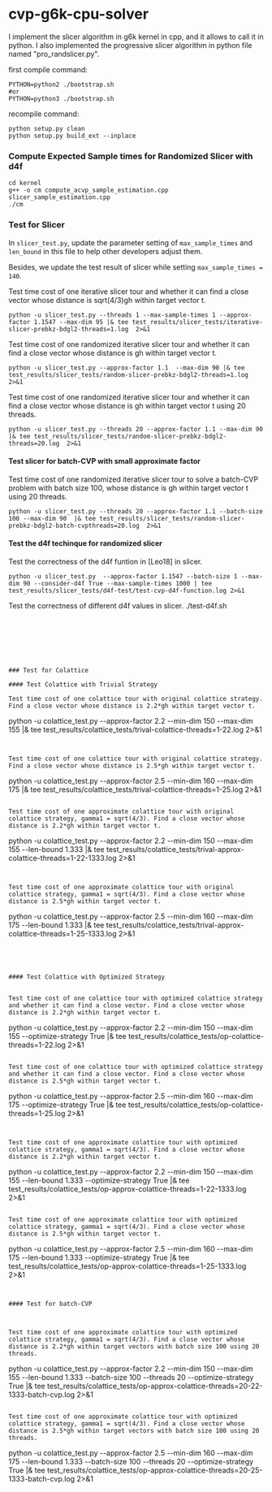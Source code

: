 # cvp-g6k-cpu-solver


I implement the slicer algorithm in g6k kernel in cpp, and it allows to call it in python. I also implemented the progressive slicer algorithm in python file named "pro_randslicer.py". 



first compile command:
```
PYTHON=python2 ./bootstrap.sh
#or
PYTHON=python3 ./bootstrap.sh
```


recompile command:
```
python setup.py clean
python setup.py build_ext --inplace 
```


### Compute Expected Sample times for Randomized Slicer with d4f

```
cd kernel
g++ -o cm compute_acvp_sample_estimation.cpp  slicer_sample_estimation.cpp
./cm
```



### Test for Slicer

In `slicer_test.py`, update the parameter setting of `max_sample_times` and `len_bound` in this file to help other developers adjust them. 

Besides, we update the test result of slicer while setting `max_sample_times = 140`.


Test time cost of one iterative slicer tour and whether it can find a close vector whose distance is sqrt(4/3)gh within target vector t.
```
python -u slicer_test.py --threads 1 --max-sample-times 1 --approx-factor 1.1547 --max-dim 95 |& tee test_results/slicer_tests/iterative-slicer-prebkz-bdgl2-threads=1.log  2>&1
```

Test time cost of one randomized iterative slicer tour and whether it can find a close vector whose distance is gh within target vector t.
```
python -u slicer_test.py --approx-factor 1.1  --max-dim 90 |& tee test_results/slicer_tests/random-slicer-prebkz-bdgl2-threads=1.log  2>&1
```


Test time cost of one randomized iterative slicer tour and whether it can find a close vector whose distance is gh within target vector t using 20 threads.
```
python -u slicer_test.py --threads 20 --approx-factor 1.1 --max-dim 90 |& tee test_results/slicer_tests/random-slicer-prebkz-bdgl2-threads=20.log  2>&1
```

#### Test slicer for batch-CVP with small approximate factor

Test time cost of one randomized iterative slicer tour to solve a batch-CVP problem with batch size 100, whose distance is gh within target vector t using 20 threads.
```
python -u slicer_test.py --threads 20 --approx-factor 1.1 --batch-size 100 --max-dim 90  |& tee test_results/slicer_tests/random-slicer-prebkz-bdgl2-batch-cvpthreads=20.log  2>&1
```



#### Test the d4f techinque for randomized slicer


Test the correctness of the d4f funtion in [Leo18] in slicer. 
```
python -u slicer_test.py  --approx-factor 1.1547 --batch-size 1 --max-dim 90 --consider-d4f True --max-sample-times 1000 | tee test_results/slicer_tests/d4f-test/test-cvp-d4f-function.log 2>&1
```


Test the correctness of different d4f values in slicer. 
./test-d4f.sh
```







### Test for Colattice

#### Test Colattice with Trivial Strategy

Test time cost of one colattice tour with original colattice strategy. Find a close vector whose distance is 2.2*gh within target vector t. 

```
python -u colattice_test.py --approx-factor 2.2 --min-dim 150 --max-dim 155 |& tee test_results/colattice_tests/trival-colattice-threads=1-22.log  2>&1
```


Test time cost of one colattice tour with original colattice strategy. Find a close vector whose distance is 2.5*gh within target vector t. 

```
python -u colattice_test.py --approx-factor 2.5 --min-dim 160 --max-dim 175 |& tee test_results/colattice_tests/trival-colattice-threads=1-25.log  2>&1
```

Test time cost of one approximate colattice tour with original colattice strategy, gamma1 = sqrt(4/3). Find a close vector whose distance is 2.2*gh within target vector t. 

```
python -u colattice_test.py --approx-factor 2.2 --min-dim 150 --max-dim 155 --len-bound 1.333 |& tee test_results/colattice_tests/trival-approx-colattice-threads=1-22-1333.log  2>&1
```


Test time cost of one approximate colattice tour with original colattice strategy, gamma1 = sqrt(4/3). Find a close vector whose distance is 2.5*gh within target vector t. 

```
python -u colattice_test.py --approx-factor 2.5 --min-dim 160 --max-dim 175 --len-bound 1.333 |& tee test_results/colattice_tests/trival-approx-colattice-threads=1-25-1333.log  2>&1
```




#### Test Colattice with Optimized Strategy


Test time cost of one colattice tour with optimized colattice strategy and whether it can find a close vector. Find a close vector whose distance is 2.2*gh within target vector t. 

```
python -u colattice_test.py --approx-factor 2.2 --min-dim 150 --max-dim 155 --optimize-strategy True |& tee test_results/colattice_tests/op-colattice-threads=1-22.log  2>&1
```

Test time cost of one colattice tour with optimized colattice strategy and whether it can find a close vector. Find a close vector whose distance is 2.5*gh within target vector t. 

```
python -u colattice_test.py --approx-factor 2.5 --min-dim 160 --max-dim 175 --optimize-strategy True |& tee test_results/colattice_tests/op-colattice-threads=1-25.log  2>&1
```


Test time cost of one approximate colattice tour with optimized colattice strategy, gamma1 = sqrt(4/3). Find a close vector whose distance is 2.2*gh within target vector t. 

```
python -u colattice_test.py --approx-factor 2.2 --min-dim 150 --max-dim 155 --len-bound 1.333 --optimize-strategy True |& tee test_results/colattice_tests/op-approx-colattice-threads=1-22-1333.log  2>&1
```

Test time cost of one approximate colattice tour with optimized colattice strategy, gamma1 = sqrt(4/3). Find a close vector whose distance is 2.5*gh within target vector t. 

```
python -u colattice_test.py --approx-factor 2.5 --min-dim 160 --max-dim 175 --len-bound 1.333 --optimize-strategy True |& tee test_results/colattice_tests/op-approx-colattice-threads=1-25-1333.log  2>&1
```


#### Test for batch-CVP



Test time cost of one approximate colattice tour with optimized colattice strategy, gamma1 = sqrt(4/3). Find a close vector whose distance is 2.2*gh within target vectors with batch size 100 using 20 threads.

```
python -u colattice_test.py --approx-factor 2.2 --min-dim 150 --max-dim 155 --len-bound 1.333 --batch-size 100 --threads 20 --optimize-strategy True |& tee test_results/colattice_tests/op-approx-colattice-threads=20-22-1333-batch-cvp.log  2>&1
```

Test time cost of one approximate colattice tour with optimized colattice strategy, gamma1 = sqrt(4/3). Find a close vector whose distance is 2.5*gh within target vectors with batch size 100 using 20 threads.

```
python -u colattice_test.py --approx-factor 2.5 --min-dim 160 --max-dim 175 --len-bound 1.333 --batch-size 100 --threads 20 --optimize-strategy True |& tee test_results/colattice_tests/op-approx-colattice-threads=20-25-1333-batch-cvp.log  2>&1
```
